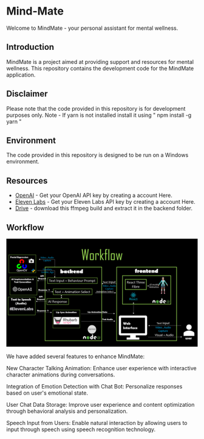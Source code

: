 # Mind-Mate
Welcome to MindMate - your personal assistant for mental wellness.

## Introduction

MindMate is a project aimed at providing support and resources for mental wellness. This repository contains the development code for the MindMate application.

## Disclaimer

Please note that the code provided in this repository is for development purposes only.
Note - If yarn is not installed install it using " npm install -g yarn "

## Environment

The code provided in this repository is designed to be run on a Windows environment.

## Resources
- [OpenAI](https://openai.com) - Get your OpenAI API key by creating a account Here.
- [Eleven Labs](https://www.eleven-labs.com) -  Get your Eleven Labs API key by creating a account Here.
- [Drive](https://drive.google.com/file/d/1c0sOb1EA_u7USQck8fTaQiCRJpEWEjLp/view?usp=sharing) -  download this ffmpeg build and extract it in the backend folder.

## Workflow
![Image Name](https://github.com/Divyanshu4fx/MindMate/blob/main/Sample_Videos/Workflow_diagram.png)

We have added several features to enhance MindMate:

New Character Talking Animation: Enhance user experience with interactive character animations during conversations.

Integration of Emotion Detection with Chat Bot: Personalize responses based on user's emotional state.

User Chat Data Storage: Improve user experience and content optimization through behavioral analysis and personalization.

Speech Input from Users: Enable natural interaction by allowing users to input through speech using speech recognition technology.
